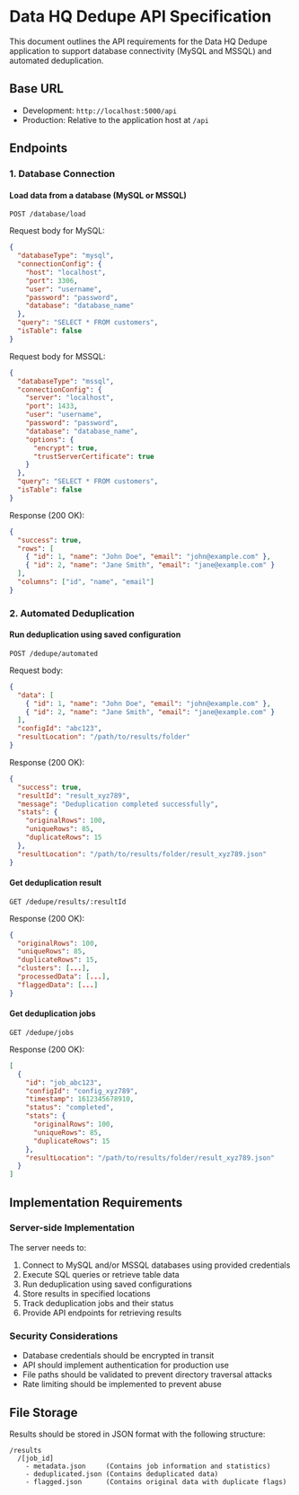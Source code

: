 
# Data HQ Dedupe API Specification

This document outlines the API requirements for the Data HQ Dedupe application to support database connectivity (MySQL and MSSQL) and automated deduplication.

## Base URL

- Development: `http://localhost:5000/api`
- Production: Relative to the application host at `/api`

## Endpoints

### 1. Database Connection

#### Load data from a database (MySQL or MSSQL)

```
POST /database/load
```

Request body for MySQL:
```json
{
  "databaseType": "mysql",
  "connectionConfig": {
    "host": "localhost",
    "port": 3306,
    "user": "username",
    "password": "password",
    "database": "database_name"
  },
  "query": "SELECT * FROM customers",
  "isTable": false
}
```

Request body for MSSQL:
```json
{
  "databaseType": "mssql",
  "connectionConfig": {
    "server": "localhost",
    "port": 1433,
    "user": "username",
    "password": "password",
    "database": "database_name",
    "options": {
      "encrypt": true,
      "trustServerCertificate": true
    }
  },
  "query": "SELECT * FROM customers",
  "isTable": false
}
```

Response (200 OK):
```json
{
  "success": true,
  "rows": [
    { "id": 1, "name": "John Doe", "email": "john@example.com" },
    { "id": 2, "name": "Jane Smith", "email": "jane@example.com" }
  ],
  "columns": ["id", "name", "email"]
}
```

### 2. Automated Deduplication

#### Run deduplication using saved configuration

```
POST /dedupe/automated
```

Request body:
```json
{
  "data": [
    { "id": 1, "name": "John Doe", "email": "john@example.com" },
    { "id": 2, "name": "Jane Smith", "email": "jane@example.com" }
  ],
  "configId": "abc123",
  "resultLocation": "/path/to/results/folder" 
}
```

Response (200 OK):
```json
{
  "success": true,
  "resultId": "result_xyz789",
  "message": "Deduplication completed successfully",
  "stats": {
    "originalRows": 100,
    "uniqueRows": 85,
    "duplicateRows": 15
  },
  "resultLocation": "/path/to/results/folder/result_xyz789.json"
}
```

#### Get deduplication result

```
GET /dedupe/results/:resultId
```

Response (200 OK):
```json
{
  "originalRows": 100,
  "uniqueRows": 85,
  "duplicateRows": 15,
  "clusters": [...],
  "processedData": [...],
  "flaggedData": [...]
}
```

#### Get deduplication jobs

```
GET /dedupe/jobs
```

Response (200 OK):
```json
[
  {
    "id": "job_abc123",
    "configId": "config_xyz789",
    "timestamp": 1612345678910,
    "status": "completed",
    "stats": {
      "originalRows": 100,
      "uniqueRows": 85,
      "duplicateRows": 15
    },
    "resultLocation": "/path/to/results/folder/result_xyz789.json"
  }
]
```

## Implementation Requirements

### Server-side Implementation

The server needs to:

1. Connect to MySQL and/or MSSQL databases using provided credentials
2. Execute SQL queries or retrieve table data
3. Run deduplication using saved configurations
4. Store results in specified locations
5. Track deduplication jobs and their status
6. Provide API endpoints for retrieving results

### Security Considerations

- Database credentials should be encrypted in transit
- API should implement authentication for production use
- File paths should be validated to prevent directory traversal attacks
- Rate limiting should be implemented to prevent abuse

## File Storage

Results should be stored in JSON format with the following structure:

```
/results
  /[job_id]
    - metadata.json     (Contains job information and statistics)
    - deduplicated.json (Contains deduplicated data)
    - flagged.json      (Contains original data with duplicate flags)
```
